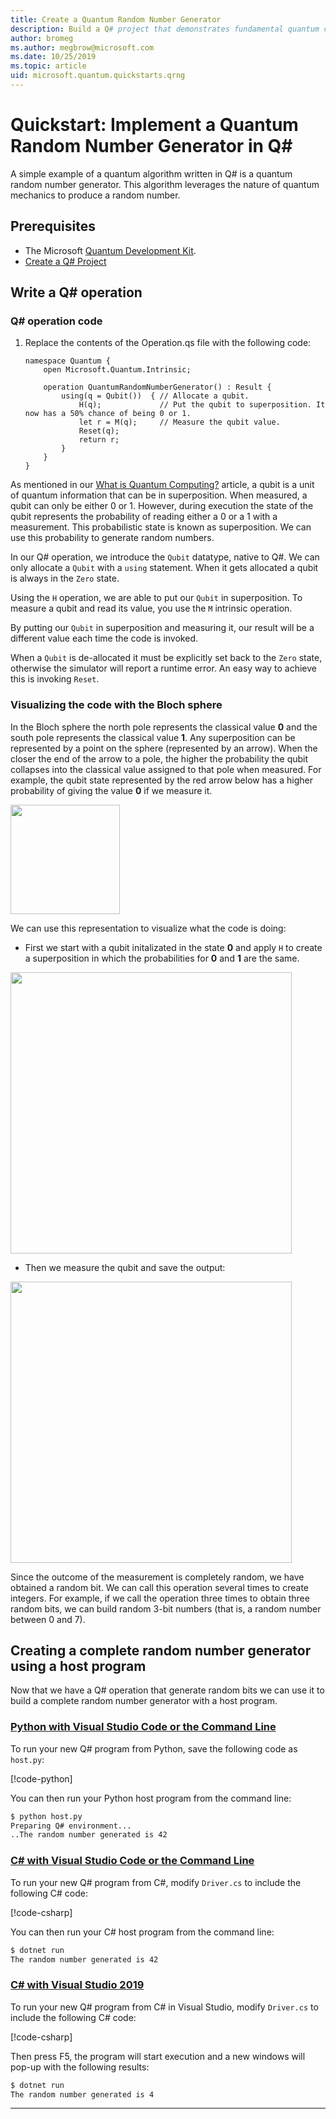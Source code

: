 ```yaml
---
title: Create a Quantum Random Number Generator
description: Build a Q# project that demonstrates fundamental quantum concepts like superposition by creating a quantum random number generator.
author: bromeg
ms.author: megbrow@microsoft.com
ms.date: 10/25/2019
ms.topic: article
uid: microsoft.quantum.quickstarts.qrng
---
```



# Quickstart: Implement a Quantum Random Number Generator in Q#
A simple example of a quantum algorithm written in Q# is a quantum random number generator. This algorithm leverages the nature of quantum mechanics to produce a random number. 

## Prerequisites

- The Microsoft [Quantum Development Kit](xref:microsoft.quantum.install).
- [Create a Q# Project](xref:microsoft.quantum.howto.createproject)


## Write a Q# operation

### Q# operation code

1. Replace the contents of the Operation.qs file with the following code:

    ```qsharp
    namespace Quantum {
        open Microsoft.Quantum.Intrinsic;

        operation QuantumRandomNumberGenerator() : Result {
            using(q = Qubit())  { // Allocate a qubit.
                H(q);             // Put the qubit to superposition. It now has a 50% chance of being 0 or 1.
                let r = M(q);     // Measure the qubit value.
                Reset(q);
                return r;
            }
        }
    }
    ```

As mentioned in our [What is Quantum Computing?](xref:microsoft.quantum.overview.what) article, a qubit is a unit of quantum information that can be in superposition. When measured, a qubit can only be either 0 or 1. However, during execution the state of the qubit represents the probability of reading either a 0 or a 1 with a measurement. This probabilistic state is known as superposition. We can use this probability to generate random numbers.

In our Q# operation, we introduce the `Qubit` datatype, native to Q#. We can only allocate a `Qubit` with a `using` statement. When it gets allocated a qubit is always in the `Zero`  state. 

Using the `H` operation, we are able to put our `Qubit` in superposition. To measure a qubit and read its value, you use the `M` intrinsic operation.

By putting our `Qubit` in superposition and measuring it, our result will be a different value each time the code is invoked. 

When a `Qubit` is de-allocated it must be explicitly set back to the `Zero` state, otherwise the simulator will report a runtime error. An easy way to achieve this is invoking `Reset`.

### Visualizing the code with the Bloch sphere

In the Bloch sphere the north pole represents the classical value **0** and the south pole represents the classical value **1**. Any superposition can be represented by a point on the sphere (represented by an arrow). When the closer the end of the arrow to a pole, the higher the probability the qubit collapses into the classical value assigned to that pole when measured. For example, the qubit state represented by the red arrow below has a higher probability of giving the value **0** if we measure it.

<img src="~/media/qrng-Bloch.png" width="175">

We can use this representation to visualize what the code is doing:

* First we start with a qubit initalizated in the state **0** and apply `H` to create a superposition in which the probabilities for **0** and **1** are the same.

<img src="~/media/qrng-H.png" width="450">

* Then we measure the qubit and save the output:

<img src="~/media/qrng-meas.png" width="450">

Since the outcome of the measurement is completely random, we have obtained a random bit. We can call this operation several times to create integers. For example, if we call the operation three times to obtain three random bits, we can build random 3-bit numbers (that is, a random number between 0 and 7).

## Creating a complete random number generator using a host program

Now that we have a Q# operation that generate random bits we can use it to build a complete random number generator with a host program.

 ### [Python with Visual Studio Code or the Command Line](#tab/tabid-python)
 
 To run your new Q# program from Python, save the following code as `host.py`:
 
 [!code-python[](~/quantum/samples/getting-started/qrng/host.py)]

 You can then run your Python host program from the command line:
 ```bash
 $ python host.py
 Preparing Q# environment...
 ..The random number generated is 42
 ```
 ### [C# with Visual Studio Code or the Command Line](#tab/tabid-csharp)
 
 To run your new Q# program from C#, modify `Driver.cs` to include the following C# code:
 
 [!code-csharp[](~/quantum/samples/getting-started/qrng/Host.cs)]
 
 You can then run your C# host program from the command line:
 
 ```bash
 $ dotnet run
 The random number generated is 42
 ```

 ### [C# with Visual Studio 2019](#tab/tabid-vs2019)

 To run your new Q# program from C# in Visual Studio, modify `Driver.cs` to include the following C# code:

 [!code-csharp[](~/quantum/samples/getting-started/qrng/Host.cs)]

 Then press F5, the program will start execution and a new windows will pop-up with the following results: 

 ```bash
 $ dotnet run
 The random number generated is 4
 ```
 ***
